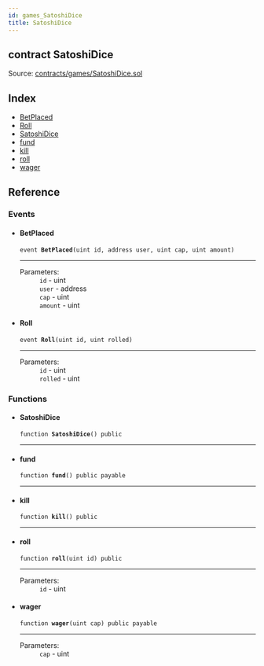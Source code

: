 ```yaml
---
id: games_SatoshiDice
title: SatoshiDice
---
```


<div class="contract-doc"><div class="contract"><h2 class="contract-header"><span class="contract-kind">contract</span> SatoshiDice</h2><div class="source">Source: <a href="https://github.com/FriendlyUser/solidity-smart-contracts//blob/v0.2.0/contracts/games/SatoshiDice.sol" target="_blank">contracts/games/SatoshiDice.sol</a></div></div><div class="index"><h2>Index</h2><ul><li><a href="games_SatoshiDice.html#BetPlaced">BetPlaced</a></li><li><a href="games_SatoshiDice.html#Roll">Roll</a></li><li><a href="games_SatoshiDice.html#SatoshiDice">SatoshiDice</a></li><li><a href="games_SatoshiDice.html#fund">fund</a></li><li><a href="games_SatoshiDice.html#kill">kill</a></li><li><a href="games_SatoshiDice.html#roll">roll</a></li><li><a href="games_SatoshiDice.html#wager">wager</a></li></ul></div><div class="reference"><h2>Reference</h2><div class="events"><h3>Events</h3><ul><li><div class="item event"><span id="BetPlaced" class="anchor-marker"></span><h4 class="name">BetPlaced</h4><div class="body"><code class="signature">event <strong>BetPlaced</strong><span>(uint id, address user, uint cap, uint amount) </span></code><hr/><dl><dt><span class="label-parameters">Parameters:</span></dt><dd><div><code>id</code> - uint</div><div><code>user</code> - address</div><div><code>cap</code> - uint</div><div><code>amount</code> - uint</div></dd></dl></div></div></li><li><div class="item event"><span id="Roll" class="anchor-marker"></span><h4 class="name">Roll</h4><div class="body"><code class="signature">event <strong>Roll</strong><span>(uint id, uint rolled) </span></code><hr/><dl><dt><span class="label-parameters">Parameters:</span></dt><dd><div><code>id</code> - uint</div><div><code>rolled</code> - uint</div></dd></dl></div></div></li></ul></div><div class="functions"><h3>Functions</h3><ul><li><div class="item function"><span id="SatoshiDice" class="anchor-marker"></span><h4 class="name">SatoshiDice</h4><div class="body"><code class="signature">function <strong>SatoshiDice</strong><span>() </span><span>public </span></code><hr/></div></div></li><li><div class="item function"><span id="fund" class="anchor-marker"></span><h4 class="name">fund</h4><div class="body"><code class="signature">function <strong>fund</strong><span>() </span><span>public </span><span>payable </span></code><hr/></div></div></li><li><div class="item function"><span id="kill" class="anchor-marker"></span><h4 class="name">kill</h4><div class="body"><code class="signature">function <strong>kill</strong><span>() </span><span>public </span></code><hr/></div></div></li><li><div class="item function"><span id="roll" class="anchor-marker"></span><h4 class="name">roll</h4><div class="body"><code class="signature">function <strong>roll</strong><span>(uint id) </span><span>public </span></code><hr/><dl><dt><span class="label-parameters">Parameters:</span></dt><dd><div><code>id</code> - uint</div></dd></dl></div></div></li><li><div class="item function"><span id="wager" class="anchor-marker"></span><h4 class="name">wager</h4><div class="body"><code class="signature">function <strong>wager</strong><span>(uint cap) </span><span>public </span><span>payable </span></code><hr/><dl><dt><span class="label-parameters">Parameters:</span></dt><dd><div><code>cap</code> - uint</div></dd></dl></div></div></li></ul></div></div></div>
